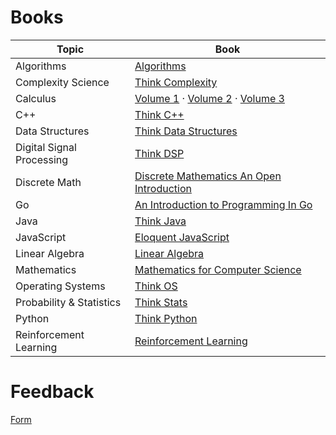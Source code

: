 # Books
| Topic | Book | 
|-------| ------ |
|Algorithms| [Algorithms](https://jeffe.cs.illinois.edu/teaching/algorithms/book/Algorithms-JeffE.pdf)|
|Complexity Science| [Think Complexity](https://greenteapress.com/complexity2/thinkcomplexity2.pdf)
|Calculus| [Volume 1](https://assets.openstax.org/oscms-prodcms/media/documents/Calculus_Volume_1_-_WEB_68M1Z5W.pdf) · [Volume 2](https://assets.openstax.org/oscms-prodcms/media/documents/CalculusVolume2-OP.pdf) · [Volume 3](https://assets.openstax.org/oscms-prodcms/media/documents/CalculusVolume3-OP_mktoy8b.pdf)
|C++| [Think C++](https://www.greenteapress.com/thinkcpp/thinkCScpp.pdf)|
|Data Structures| [Think Data Structures](https://greenteapress.com/thinkdast/thinkdast.pdf)
|Digital Signal Processing| [Think DSP](https://greenteapress.com/thinkdsp/thinkdsp.pdf)
|Discrete Math| [Discrete Mathematics An Open Introduction](http://discrete.openmathbooks.org/pdfs/dmoi3-tablet.pdf)
|Go| [An Introduction to Programming In Go](https://www.golang-book.com/public/pdf/gobook.3186517259.pdf)
|Java| [Think Java](https://greenteapress.com/thinkjava7/thinkjava2.pdf)|
|JavaScript| [Eloquent JavaScript](https://eloquentjavascript.net/Eloquent_JavaScript.pdf)|
|Linear Algebra| [Linear Algebra](http://joshua.smcvt.edu/linearalgebra/book.pdf) | 
|Mathematics| [Mathematics for Computer Science](https://ocw.mit.edu/courses/electrical-engineering-and-computer-science/6-042j-mathematics-for-computer-science-spring-2015/readings/MIT6_042JS15_textbook.pdf)
|Operating Systems| [Think OS](https://greenteapress.com/thinkos/thinkos.pdf)|
|Probability & Statistics| [Think Stats](https://greenteapress.com/thinkstats2/thinkstats2.pdf)|
|Python| [Think Python](https://greenteapress.com/thinkpython2/thinkpython2.pdf)|
|Reinforcement Learning| [Reinforcement Learning](http://incompleteideas.net/book/RLbook2020.pdf)

# Feedback
[Form](https://forms.gle/Fx19sH2emufTpwsDA)
